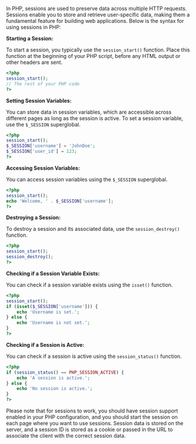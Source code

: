 In PHP, sessions are used to preserve data across multiple HTTP requests. Sessions enable you to store and retrieve user-specific data, making them a fundamental feature for building web applications. Below is the syntax for using sessions in PHP:

**Starting a Session:**

To start a session, you typically use the `session_start()` function. Place this function at the beginning of your PHP script, before any HTML output or other headers are sent.

```php
<?php
session_start();
// The rest of your PHP code
?>
```

**Setting Session Variables:**

You can store data in session variables, which are accessible across different pages as long as the session is active. To set a session variable, use the `$_SESSION` superglobal.

```php
<?php
session_start();
$_SESSION['username'] = 'JohnDoe';
$_SESSION['user_id'] = 123;
?>
```

**Accessing Session Variables:**

You can access session variables using the `$_SESSION` superglobal.

```php
<?php
session_start();
echo 'Welcome, ' . $_SESSION['username'];
?>
```

**Destroying a Session:**

To destroy a session and its associated data, use the `session_destroy()` function.

```php
<?php
session_start();
session_destroy();
?>
```

**Checking if a Session Variable Exists:**

You can check if a session variable exists using the `isset()` function.

```php
<?php
session_start();
if (isset($_SESSION['username'])) {
    echo 'Username is set.';
} else {
    echo 'Username is not set.';
}
?>
```

**Checking if a Session is Active:**

You can check if a session is active using the `session_status()` function.

```php
<?php
if (session_status() == PHP_SESSION_ACTIVE) {
    echo 'A session is active.';
} else {
    echo 'No session is active.';
}
?>
```

Please note that for sessions to work, you should have session support enabled in your PHP configuration, and you should start the session on each page where you want to use sessions. Session data is stored on the server, and a session ID is stored as a cookie or passed in the URL to associate the client with the correct session data.
